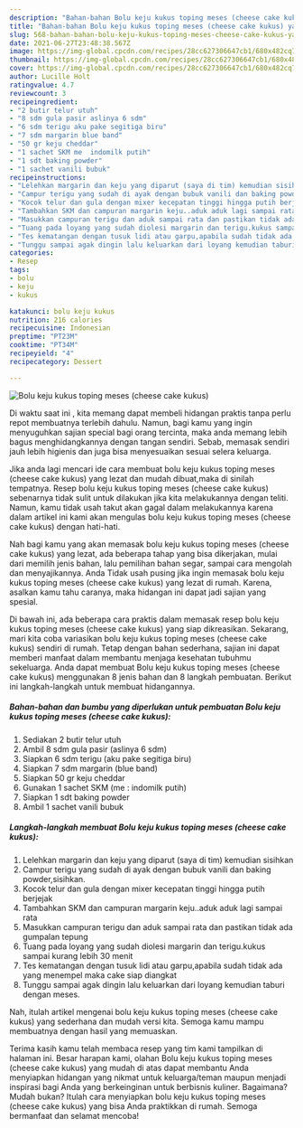 ```yaml
---
description: "Bahan-bahan Bolu keju kukus toping meses (cheese cake kukus) yang enak Untuk Jualan"
title: "Bahan-bahan Bolu keju kukus toping meses (cheese cake kukus) yang enak Untuk Jualan"
slug: 568-bahan-bahan-bolu-keju-kukus-toping-meses-cheese-cake-kukus-yang-enak-untuk-jualan
date: 2021-06-27T23:48:38.567Z
image: https://img-global.cpcdn.com/recipes/28cc627306647cb1/680x482cq70/bolu-keju-kukus-toping-meses-cheese-cake-kukus-foto-resep-utama.jpg
thumbnail: https://img-global.cpcdn.com/recipes/28cc627306647cb1/680x482cq70/bolu-keju-kukus-toping-meses-cheese-cake-kukus-foto-resep-utama.jpg
cover: https://img-global.cpcdn.com/recipes/28cc627306647cb1/680x482cq70/bolu-keju-kukus-toping-meses-cheese-cake-kukus-foto-resep-utama.jpg
author: Lucille Holt
ratingvalue: 4.7
reviewcount: 3
recipeingredient:
- "2 butir telur utuh"
- "8 sdm gula pasir aslinya 6 sdm"
- "6 sdm terigu aku pake segitiga biru"
- "7 sdm margarin blue band"
- "50 gr keju cheddar"
- "1 sachet SKM me  indomilk putih"
- "1 sdt baking powder"
- "1 sachet vanili bubuk"
recipeinstructions:
- "Lelehkan margarin dan keju yang diparut (saya di tim) kemudian sisihkan"
- "Campur terigu yang sudah di ayak dengan bubuk vanili dan baking powder,sisihkan."
- "Kocok telur dan gula dengan mixer kecepatan tinggi hingga putih berjejak"
- "Tambahkan SKM dan campuran margarin keju..aduk aduk lagi sampai rata"
- "Masukkan campuran terigu dan aduk sampai rata dan pastikan tidak ada gumpalan tepung"
- "Tuang pada loyang yang sudah diolesi margarin dan terigu.kukus sampai kurang lebih 30 menit"
- "Tes kematangan dengan tusuk lidi atau garpu,apabila sudah tidak ada yang menempel maka cake siap diangkat"
- "Tunggu sampai agak dingin lalu keluarkan dari loyang kemudian taburi dengan meses."
categories:
- Resep
tags:
- bolu
- keju
- kukus

katakunci: bolu keju kukus 
nutrition: 216 calories
recipecuisine: Indonesian
preptime: "PT23M"
cooktime: "PT34M"
recipeyield: "4"
recipecategory: Dessert

---
```



![Bolu keju kukus toping meses (cheese cake kukus)](https://img-global.cpcdn.com/recipes/28cc627306647cb1/680x482cq70/bolu-keju-kukus-toping-meses-cheese-cake-kukus-foto-resep-utama.jpg)

Di waktu  saat ini , kita memang dapat membeli hidangan praktis tanpa perlu repot membuatnya terlebih dahulu. Namun, bagi kamu yang ingin menyuguhkan sajian special bagi orang tercinta, maka anda memang lebih bagus menghidangkannya dengan tangan sendiri. Sebab, memasak sendiri jauh lebih higienis dan juga bisa menyesuaikan sesuai selera keluarga.

Jika anda lagi mencari ide cara membuat bolu keju kukus toping meses (cheese cake kukus) yang lezat dan mudah dibuat,maka di sinilah tempatnya. Resep bolu keju kukus toping meses (cheese cake kukus)  sebenarnya tidak sulit untuk dilakukan jika kita melakukannya dengan teliti. Namun, kamu tidak usah takut akan gagal dalam melakukannya 
karena dalam artikel ini kami akan mengulas bolu keju kukus toping meses (cheese cake kukus) dengan hati-hati.  



Nah bagi kamu yang akan memasak bolu keju kukus toping meses (cheese cake kukus) yang lezat, ada beberapa tahap yang bisa dikerjakan, mulai dari memilih jenis bahan, lalu pemilihan bahan segar, sampai cara mengolah dan menyajikannya. Anda Tidak usah pusing jika ingin memasak bolu keju kukus toping meses (cheese cake kukus) yang lezat di rumah. Karena, asalkan kamu  tahu caranya, maka hidangan ini dapat jadi sajian yang spesial.

Di bawah ini, ada beberapa cara praktis  dalam memasak resep bolu keju kukus toping meses (cheese cake kukus) yang siap dikreasikan. Sekarang, mari kita coba variasikan bolu keju kukus toping meses (cheese cake kukus) sendiri di rumah. Tetap dengan bahan sederhana, sajian ini dapat memberi manfaat dalam membantu menjaga kesehatan tubuhmu sekeluarga. Anda dapat membuat Bolu keju kukus toping meses (cheese cake kukus) menggunakan 8 jenis bahan dan 8 langkah pembuatan. Berikut ini langkah-langkah untuk membuat hidangannya.

<!--inarticleads1-->

##### Bahan-bahan dan bumbu yang diperlukan untuk pembuatan Bolu keju kukus toping meses (cheese cake kukus):

1. Sediakan 2 butir telur utuh
1. Ambil 8 sdm gula pasir (aslinya 6 sdm)
1. Siapkan 6 sdm terigu (aku pake segitiga biru)
1. Siapkan 7 sdm margarin (blue band)
1. Siapkan 50 gr keju cheddar
1. Gunakan 1 sachet SKM (me : indomilk putih)
1. Siapkan 1 sdt baking powder
1. Ambil 1 sachet vanili bubuk




<!--inarticleads2-->

##### Langkah-langkah membuat Bolu keju kukus toping meses (cheese cake kukus):

1. Lelehkan margarin dan keju yang diparut (saya di tim) kemudian sisihkan
1. Campur terigu yang sudah di ayak dengan bubuk vanili dan baking powder,sisihkan.
1. Kocok telur dan gula dengan mixer kecepatan tinggi hingga putih berjejak
1. Tambahkan SKM dan campuran margarin keju..aduk aduk lagi sampai rata
1. Masukkan campuran terigu dan aduk sampai rata dan pastikan tidak ada gumpalan tepung
1. Tuang pada loyang yang sudah diolesi margarin dan terigu.kukus sampai kurang lebih 30 menit
1. Tes kematangan dengan tusuk lidi atau garpu,apabila sudah tidak ada yang menempel maka cake siap diangkat
1. Tunggu sampai agak dingin lalu keluarkan dari loyang kemudian taburi dengan meses.




Nah, itulah artikel mengenai  bolu keju kukus toping meses (cheese cake kukus)  yang sederhana dan mudah versi kita. Semoga kamu mampu membuatnya dengan hasil yang memuaskan. 

Terima kasih kamu telah membaca resep yang tim kami tampilkan di halaman ini. Besar harapan kami, olahan  Bolu keju kukus toping meses (cheese cake kukus) yang mudah di atas dapat membantu Anda menyiapkan hidangan yang nikmat untuk keluarga/teman maupun menjadi inspirasi bagi Anda yang berkeinginan untuk berbisnis kuliner. Bagaimana? Mudah bukan? Itulah cara menyiapkan bolu keju kukus toping meses (cheese cake kukus) yang bisa Anda praktikkan di rumah. Semoga bermanfaat dan selamat mencoba!

